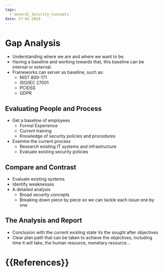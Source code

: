 ```yaml
---
tags:
  - General_Security_Concepts
date: 27-02-2024
---
```


# Gap Analysis
- Understanding where we are and where we want to be.
- Having a baseline and working towards that, this baseline can be internal or external.
- Frameworks can server as baseline, such as:
	- NIST 800-171
	- ISO/IEC 27001
	- PCIDSS
	- GDPR
## Evaluating People and Process ##
- Get a baseline of employees
	- Formal Experience
	- Current training
	- Knowledge of security policies and procedures
- Examine the current process
	- Research existing IT systems and infrastructure
	- Evaluate existing security policies
## Compare and Contrast ##
- Evaluate existing systems
- Identify weaknesses
- A detailed analysis
	- Broad security concepts
	- Breaking down piece by piece so we can tackle each issue one by one
## The Analysis and Report ## 
- Conclusion with the current existing state Vs the sought after objectives
- Clear plan path that can be taken to achieve the objectives, including time it will take, the human resource, monetary resource...

# {{References}}
